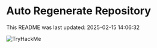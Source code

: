 # Auto Regenerate Repository

This README was last updated: 2025-02-15 14:06:32

 ![TryHackMe](https://tryhackme.com/badge/533634)